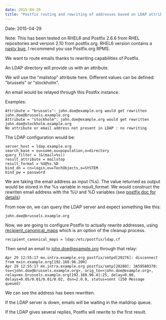 ```yaml
---
date: 2015-04-29
title: "Postfix routing and rewriting of addresses based on LDAP attributes"
---
```

Date: 2015-04-29

Note: This has been tested on RHEL6 and Postfix 2.6.6 from RHEL repositories and version 2.10 from postfix.org. RHEL6 version contains a [nasty bug](https://bugzilla.redhat.com/show_bug.cgi?id=1227761), I recommend you use Postfix.org RPMS.

We want to route emails thanks to rewriting capabilities of Postfix.

An LDAP directory will provide us with an attribute.

We will use the "mailstop" attribute here. Different values can be defined: "brussels" or "stockholm".

An email would be relayed through this Postfix instance.

Examples:

```
Attribute = "brussels": john.doe@example.org would get rewritten john.doe@brussels.example.org
Attribute = "stockholm": john.doe@example.org would get rewritten john.doe@stockholm.example.org
No attribute or email address not present in LDAP : no rewriting
```

The LDAP configuration would be:

```
server_host = ldap.example.org
search_base = ou=some,ou=population,o=directory
query_filter = (&(mail=%s))
result_attribute = mailstop
result_format = %U@%s.%D
bind_dn = cn=login,ou=TechObjects,o=SYSTEM
bind_pw = password
```

We are taking the email address as input (%s). The value returned as output would be stored in the %s variable in result_format. We would construct the rewriten email address with the %U and %D variables (see [postfix doc for details](http://www.postfix.org/ldap_table.5.html))

From now on, we can query the LDAP server and expect something like this:

```
john.doe@brussels.example.org
```

Now, we are going to configure Postfix to actually rewrite addresses, using [recipient_canonical_maps](http://www.postfix.org/postconf.5.html#recipient_canonical_maps) which is an option of the cleanup process.

```
recipient_canonical_maps = ldap:/etc/postfix/ldap.cf
```

Then send an email to john.doe@example.org through that relay:

```
Apr 29 12:55:17 mx.intra.example.org postfix/smtpd[20276]: disconnect from mxin.example.org[192.168.96.200]
Apr 29 12:55:17 mx.intra.example.org postfix/smtp[20280]: 3A59580370: to=<john.doe@brussels.example.org>, orig_to=<john.doe@example.org>, relay=mx.brussels.example.org[192.168.96.4]:25, delay=0.08, delays=0.05/0.01/0.01/0.02, dsn=2.0.0, status=sent (250 Message queued)
```

We can see the address has been rewritten.

If the LDAP server is down, emails will be waiting in the maildrop queue.

If the LDAP gives several replies, Postfix will rewrite to the first result.
